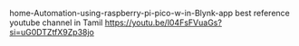 home-Automation-using-raspberry-pi-pico-w-in-Blynk-app best reference youtube channel in Tamil https://youtu.be/l04FsFVuaGs?si=uG0DTZtfX9Zp38jo
